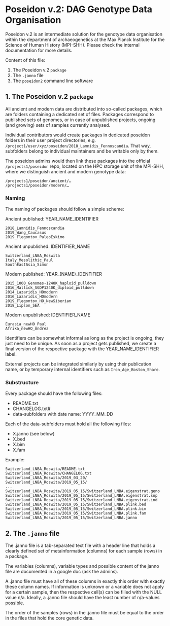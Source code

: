 # Poseidon v.2: DAG Genotype Data Organisation

Poseidon v.2 is an intermediate solution for the genotype data organisation within the department of archaeogenetics at the Max Planck Institute for the Science of Human History (MPI-SHH). Please check the internal documentation for more details.

Content of this file:

1. The Poseidon v.2 `package`
2. The `.janno` file
3. The `poseidon2` command line software

## 1. The Poseidon v.2 `package`

All ancient and modern data are distributed into so-called packages, which are folders containing a dedicated set of files. Packages correspond to published sets of genomes, or in case of unpublished projects, ongoing (and growing) sets of samples currently analysed.

Individual contributors would create packages in dedicated poseidon folders in their user project directories, e.g. `/project1/user/xyz/poseidon/2018_Lamnidis_Fennoscandia`. That way, subfolders belong to individual maintainers and be writable only by them. 

The poseidon admins would then link these packages into the official `/projects1/poseidon` repo, located on the HPC storage unit of the MPI-SHH, where we distinguish ancient and modern genotype data:

```
/projects1/poseidon/ancient/…  
/projects1/poseidon/modern/…
```

### Naming

The naming of packages should follow a simple scheme:

Ancient published: YEAR_NAME_IDENTIFIER

```
2018_Lamnidis_Fennoscandia  
2019_Wang_Caucasus  
2019_Flegontov_PaleoEskimo  
```

Ancient unpublished: IDENTIFIER_NAME

```
Switzerland_LNBA_Roswita  
Italy_Mesolithic_Paul  
SouthEastAsia_Simon  
```

Modern published: YEAR_(NAME)_IDENTIFIER

```
2015_1000_Genomes-1240K_haploid_pulldown
2016_Mallick_SGDP1240K_diploid_pulldown
2014_Lazaridis_HOmodern
2016_Lazaridis_HOmodern
2019_Flegontov_HO_NewSiberian
2018_Lipson_SEA
```

Modern unpublished: IDENTIFIER_NAME

```
Eurasia_newHO_Paul
Afrika_newHO_Andrea
```

Identifiers can be somewhat informal as long as the project is ongoing, they just need to be unique. As soon as a project gets published, we create a final version of the respective package with the YEAR_NAME_IDENTIFIER label.

External projects can be integrated similarly by using their publication name, or by temporary internal identifiers such as `Iron_Age_Boston_Share`.

### Substructure

Every package should have the following files: 

- README.txt
- CHANGELOG.txt#
- data-subfolders with date name: YYYY_MM_DD

Each of the data-subfolders must hold all the following files:

- X.janno (see below)
- X.bed
- X.bim
- X.fam

Example:

```
Switzerland_LNBA_Roswita/README.txt
Switzerland_LNBA_Roswita/CHANGELOG.txt
Switzerland_LNBA_Roswita/2019_03_20/
Switzerland_LNBA_Roswita/2019_05_15/  
...  
Switzerland_LNBA_Roswita/2019_05_15/Switzerland_LNBA.eigenstrat.geno
Switzerland_LNBA_Roswita/2019_05_15/Switzerland_LNBA.eigenstrat.snp
Switzerland_LNBA_Roswita/2019_05_15/Switzerland_LNBA.eigenstrat.ind
Switzerland_LNBA_Roswita/2019_05_15/Switzerland_LNBA.plink.bed
Switzerland_LNBA_Roswita/2019_05_15/Switzerland_LNBA.plink.bim
Switzerland_LNBA_Roswita/2019_05_15/Switzerland_LNBA.plink.fam
Switzerland_LNBA_Roswita/2019_05_15/Switzerland_LNBA.janno
```

## 2. The `.janno` file

The .janno file is a tab-separated text file with a header line that holds a clearly defined set of metainformation (columns) for each sample (rows) in a package. 

The variables (columns), variable types and possible content of the janno file are documented in a google doc (ask the admins).

A .janno file must have all of these columns in exactly this order with exactly these column names. If information is unknown or a variable does not apply for a certain sample, then the respective cell(s) can be filled with the NULL value n/a. Ideally, a .janno file should have the least number of n/a-values possible.

The order of the samples (rows) in the .janno file must be equal to the order in the files that hold the core genetic data.
